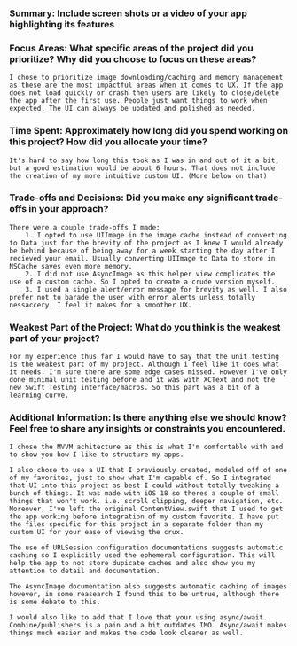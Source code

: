 ### Summary: Include screen shots or a video of your app highlighting its features





### Focus Areas: What specific areas of the project did you prioritize? Why did you choose to focus on these areas?

    I chose to prioritize image downloading/caching and memory management as these are the most impactful areas when it comes to UX. If the app does not load quickly or crash then users are likely to close/delete the app after the first use. People just want things to work when expected. The UI can always be updated and polished as needed.



### Time Spent: Approximately how long did you spend working on this project? How did you allocate your time?
    
    It's hard to say how long this took as I was in and out of it a bit, but a good estimation would be about 6 hours. That does not include the creation of my more intuitive custom UI. (More below on that) 



### Trade-offs and Decisions: Did you make any significant trade-offs in your approach?

    There were a couple trade-offs I made: 
        1. I opted to use UIImage in the image cache instead of converting to Data just for the brevity of the project as I knew I would already be behind because of being away for a week starting the day after I recieved your email. Usually converting UIImage to Data to store in NSCache saves even more memory.
        2. I did not use AsyncImage as this helper view complicates the use of a custom cache. So I opted to create a crude version myself. 
        3. I used a single alert/error message for brevity as well. I also prefer not to barade the user with error alerts unless totally nessaccery. I feel it makes for a smoother UX.



### Weakest Part of the Project: What do you think is the weakest part of your project?

    For my experience thus far I would have to say that the unit testing is the weakest part of my project. Although i feel like it does what it needs. I'm sure there are some edge cases missed. However I've only done minimal unit testing before and it was with XCText and not the new Swift Testing interface/macros. So this part was a bit of a learning curve.



### Additional Information: Is there anything else we should know? Feel free to share any insights or constraints you encountered.

    I chose the MVVM achitecture as this is what I'm comfortable with and to show you how I like to structure my apps.

    I also chose to use a UI that I previously created, modeled off of one of my favorites, just to show what I'm capable of. So I integrated that UI into this project as best I could without totally tweaking a bunch of things. It was made with iOS 18 so theres a couple of small things that won't work. i.e. scroll clipping, deeper navigation, etc. Moreover, I've left the original ContentView.swift that I used to get the app working before integration of my custom favorite. I have put the files specific for this project in a separate folder than my custom UI for your ease of viewing the crux.

    The use of URLSession configuration documentations suggests automatic caching so I explicitly used the ephemeral configuration. This will help the app to not store dupicate caches and also show you my attention to detail and documentation.

    The AsyncImage documentation also suggests automatic caching of images however, in some reasearch I found this to be untrue, although there is some debate to this.

    I would also like to add that I love that your using async/await. Combine/publishers is a pain and a bit outdates IMO. Async/await makes things much easier and makes the code look cleaner as well. 


